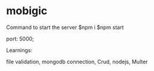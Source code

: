 # mobigic

Command to start the server
$npm i
$npm start

port: 5000;

Learnings:

file validation, mongodb connection, Crud, nodejs, Multer
